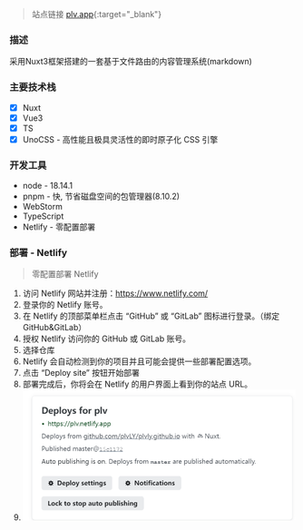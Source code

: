 > 站点链接 [plv.app](https://plv.netlify.app/){:target="_blank"}

### 描述
采用Nuxt3框架搭建的一套基于文件路由的内容管理系统(markdown)

### 主要技术栈
- [x] Nuxt
- [x] Vue3
- [x] TS
- [x] UnoCSS - 高性能且极具灵活性的即时原子化 CSS 引擎

### 开发工具
- node - 18.14.1
- pnpm - 快, 节省磁盘空间的包管理器(8.10.2)
- WebStorm
- TypeScript
- Netlify - 零配置部署

### 部署 - Netlify
> 零配置部署 Netlify
1. 访问 Netlify 网站并注册：https://www.netlify.com/
2. 登录你的 Netlify 账号。
3. 在 Netlify 的顶部菜单栏点击 “GitHub” 或 “GitLab” 图标进行登录。（绑定GitHub&GitLab）
4. 授权 Netlify 访问你的 GitHub 或 GitLab 账号。
5. 选择仓库
6. Netlify 会自动检测到你的项目并且可能会提供一些部署配置选项。
7. 点击 “Deploy site” 按钮开始部署
8. 部署完成后，你将会在 Netlify 的用户界面上看到你的站点 URL。
9. ![img.png](assets/img/img.png)